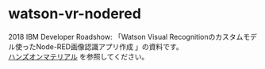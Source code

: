 # watson-vr-nodered
2018 IBM Developer Roadshow: 「Watson Visual Recognitionのカスタムモデル使ったNode-RED画像認識アプリ作成 」の資料です。
<br>
[ハンズオンマテリアル](https://speakerdeck.com/taijihagino/vrappworkshop/) を参照してください。

